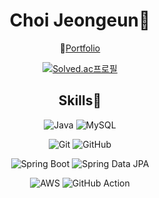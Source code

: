 <div align="center">
  
  # Choi Jeongeun🐘
  🔗[Portfolio](https://interesting-aquarius-d12.notion.site/29a5243e69d94c789003c0c9b4c16168?pvs=4)
  
  [![Solved.ac프로필](http://mazassumnida.wtf/api/mini/generate_badge?boj=cju4103)](https://solved.ac/cju4103)
  
  ## Skills🐾
  
  ![Java](https://img.shields.io/badge/Java-007396?style=for-the-badge&logo=java&logoColor=white)
  ![MySQL](https://img.shields.io/badge/MySQL-4479A1?style=for-the-badge&logo=mysql&logoColor=white)
  
  ![Git](https://img.shields.io/badge/Git-F05032?style=for-the-badge&logo=git&logoColor=white)
  ![GitHub](https://img.shields.io/badge/GitHub-181717?style=for-the-badge&logo=github&logoColor=white) 
  
  ![Spring Boot](https://img.shields.io/badge/Spring_Boot-6DB33F?style=for-the-badge&logo=spring-boot&logoColor=white)  ![Spring Data JPA](https://img.shields.io/badge/Spring_Data_JPA-6DB33F?style=for-the-badge&logo=spring-boot&logoColor=white)
  
  ![AWS](https://img.shields.io/badge/AWS-232F3E?style=for-the-badge&logo=amazon-aws&logoColor=white)  ![GitHub Action](https://img.shields.io/badge/GitHub_Actions-2088FF?style=for-the-badge&logo=github-actions&logoColor=white)

</div>
